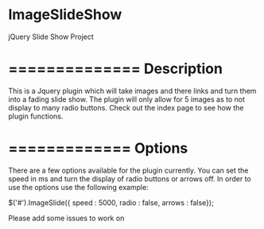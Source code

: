 ImageSlideShow
==============

jQuery Slide Show Project

==============
Description
==============

This is a Jquery plugin which will take images and there links and turn them into a fading slide show. The plugin will only allow for 5 images as to not display to many radio buttons. Check out the index page to see how the plugin functions.

=============
Options
=============

There are a few options available for the plugin currently. You can set the speed in ms and turn the display of radio buttons or arrows off. In order to use the options use the following example:

$('#').ImageSlide({ speed : 5000,
                    radio : false,
                    arrows : false});
                    
                    
Please add some issues to work on
